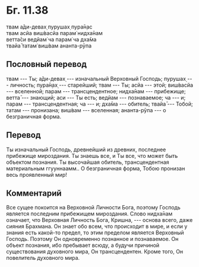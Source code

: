 # Бг. 11.38
твам а̄ди-девах̣ пурушах̣ пура̄н̣ас<br/>
твам асйа виш́васйа парам̇ нидха̄нам<br/>
ветта̄си ведйам̇ ча парам̇ ча дха̄ма<br/>
твайа̄ татам̇ виш́вам ананта-рӯпа
## Пословный перевод

твам --- Ты; а̄ди-девах̣ --- изначальный Верховный Господь; пурушах̣ ---
личность; пура̄н̣ах̣ --- старейший; твам --- Ты; асйа --- этой; виш́васйа
--- вселенной; парам --- трансцендентное; нидха̄нам --- прибежище; ветта̄
--- знающий; аси --- Ты есть; ведйам --- познаваемое; ча --- и; парам
--- трансцендентная; ча --- и; дха̄ма --- обитель; твайа̄ --- Тобой; татам
--- пронизана; виш́вам --- вселенная; ананта-рӯпа --- о безграничная
форма.

## Перевод

Ты изначальный Господь, древнейший из древних, последнее прибежище
мироздания. Ты знаешь все, и Ты все, что может быть объектом познания.
Ты высочайшая обитель, трансцендентная материальным ггууннаамм.. О
безграничная форма, Тобою пронизан весь проявленный мир!

## Комментарий

Все сущее покоится на Верховной Личности Бога, поэтому Господь является
последним прибежищем мироздания. Слово нидха̄нам означает, что Верховная
Личность Бога, Кришна, --- основа всего, даже сияния Брахмана. Он знает
обо всем, что происходит в мире, и если у знания есть какой-то предел,
то этим пределом является Верховный Господь. Поэтому Он одновременно
познанное и познаваемое. Он объект познания, ибо пребывает всюду, а
будучи причиной существования духовного мира, Он трансцендентен. Кроме
того, Он повелитель духовного мира.
